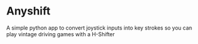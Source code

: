 # Anyshift
A simple python app to convert joystick inputs into key strokes so you can play vintage driving games with a H-Shifter
